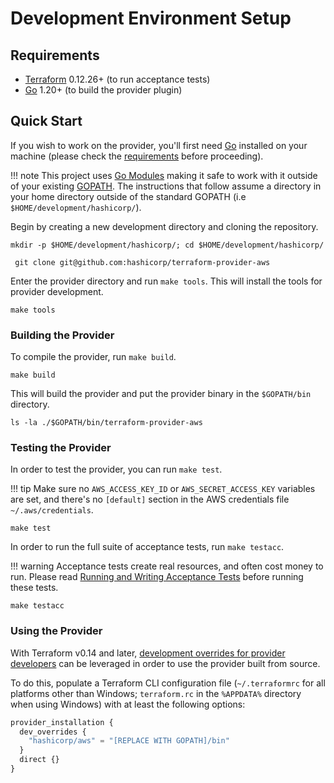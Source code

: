 # Development Environment Setup

## Requirements

- [Terraform](https://www.terraform.io/downloads.html) 0.12.26+ (to run acceptance tests)
- [Go](https://golang.org/doc/install) 1.20+ (to build the provider plugin)

## Quick Start

If you wish to work on the provider, you'll first need [Go](http://www.golang.org) installed on your machine (please check the [requirements](#requirements) before proceeding).

!!! note
    This project uses [Go Modules](https://blog.golang.org/using-go-modules) making it safe to work with it outside of your existing [GOPATH](http://golang.org/doc/code.html#GOPATH). The instructions that follow assume a directory in your home directory outside of the standard GOPATH (i.e `$HOME/development/hashicorp/`).

Begin by creating a new development directory and cloning the repository.

```console
mkdir -p $HOME/development/hashicorp/; cd $HOME/development/hashicorp/
```

```console
 git clone git@github.com:hashicorp/terraform-provider-aws
```

Enter the provider directory and run `make tools`. This will install the tools for provider development.

```console
make tools
```

### Building the Provider

To compile the provider, run `make build`.

```console
make build
```

This will build the provider and put the provider binary in the `$GOPATH/bin` directory.

```console
ls -la ./$GOPATH/bin/terraform-provider-aws
```

### Testing the Provider

In order to test the provider, you can run `make test`.

!!! tip
    Make sure no `AWS_ACCESS_KEY_ID` or `AWS_SECRET_ACCESS_KEY` variables are set, and there's no `[default]` section in the AWS credentials file `~/.aws/credentials`.

```console
make test
```

In order to run the full suite of acceptance tests, run `make testacc`.

!!! warning
    Acceptance tests create real resources, and often cost money to run. Please read [Running and Writing Acceptance Tests](running-and-writing-acceptance-tests.md) before running these tests.

```console
make testacc
```

### Using the Provider

With Terraform v0.14 and later, [development overrides for provider developers](https://www.terraform.io/cli/config/config-file#development-overrides-for-provider-developers) can be leveraged in order to use the provider built from source.

To do this, populate a Terraform CLI configuration file (`~/.terraformrc` for all platforms other than Windows; `terraform.rc` in the `%APPDATA%` directory when using Windows) with at least the following options:

```terraform
provider_installation {
  dev_overrides {
    "hashicorp/aws" = "[REPLACE WITH GOPATH]/bin"
  }
  direct {}
}
```
